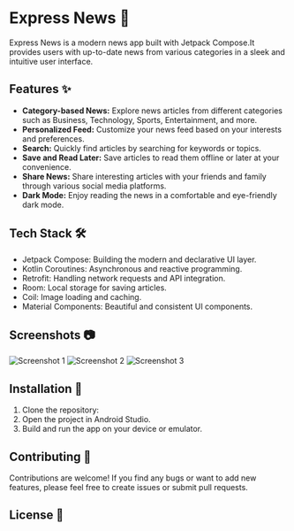 # Express News 📰
Express News is a modern news app built with Jetpack Compose.It provides users with up-to-date news from various categories in a sleek and intuitive user interface.

## Features ✨
- **Category-based News:** Explore news articles from different categories such as Business, Technology, Sports, Entertainment, and more.
- **Personalized Feed:** Customize your news feed based on your interests and preferences.
- **Search:** Quickly find articles by searching for keywords or topics.
- **Save and Read Later:** Save articles to read them offline or later at your convenience.
- **Share News:** Share interesting articles with your friends and family through various social media platforms.
- **Dark Mode:** Enjoy reading the news in a comfortable and eye-friendly dark mode.

## Tech Stack 🛠️
- Jetpack Compose: Building the modern and declarative UI layer.
- Kotlin Coroutines: Asynchronous and reactive programming.
- Retrofit: Handling network requests and API integration.
- Room: Local storage for saving articles.
- Coil: Image loading and caching.
- Material Components: Beautiful and consistent UI components.

## Screenshots 📷
![Screenshot 1](screenshots/screenshot1.png)
![Screenshot 2](screenshots/screenshot2.png)
![Screenshot 3](screenshots/screenshot3.png)

## Installation 🚀
1. Clone the repository:
2. Open the project in Android Studio.
3. Build and run the app on your device or emulator.

## Contributing 🤝
Contributions are welcome! If you find any bugs or want to add new features, please feel free to create issues or submit pull requests.

## License 📄

